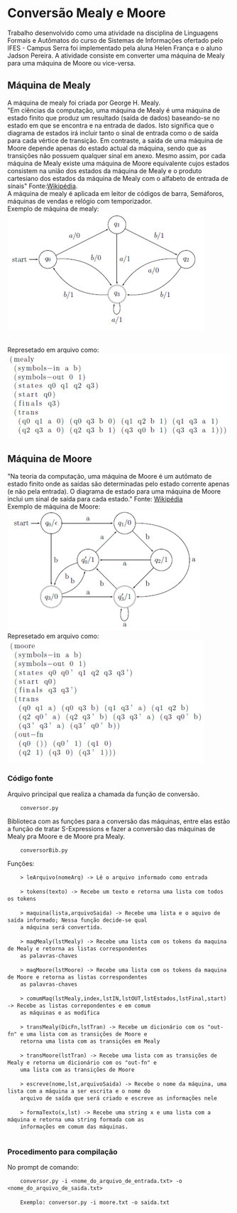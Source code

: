 # Conversão Mealy e Moore
Trabalho desenvolvido como uma atividade na disciplina de Linguagens Formais e Autômatos do curso de Sistemas de Informações ofertado pelo IFES - Campus Serra foi implementado pela aluna Helen França e o aluno Jadson Pereira. A atividade consiste em converter uma máquina de Mealy para uma máquina de Moore ou vice-versa.

## Máquina de Mealy
A máquina de mealy foi criada por George H. Mealy. <br>
"Em ciências da computação, uma máquina de Mealy é uma máquina de estado finito que produz um resultado (saída de dados) baseando-se no estado em que se encontra e na entrada de dados. Isto significa que o diagrama de estados irá incluir tanto o sinal de entrada como o de saída para cada vértice de transição. Em contraste, a saída de uma máquina de Moore depende apenas do estado actual da máquina, sendo que as transições não possuem qualquer sinal em anexo. Mesmo assim, por cada máquina de Mealy existe uma máquina de Moore equivalente cujos estados consistem na união dos estados da máquina de Mealy e o produto cartesiano dos estados da máquina de Mealy com o alfabeto de entrada de sinais" Fonte:[Wikipédia](https://pt.wikipedia.org/wiki/M%C3%A1quina_de_Mealy).
<br>A máquina de mealy é aplicada em leitor de códigos de barra, Semáforos, máquinas de vendas e relógio com temporizador.
<br>Exemplo de máquina de mealy: <br>
![Alt text](https://github.com/helenfranca/lfa/blob/master/prints/MaqMealy.PNG)

<br>Represetado em arquivo como: <br> 
![Alt text](https://github.com/helenfranca/lfa/blob/master/prints/mealy.PNG)

## Máquina de Moore
"Na teoria da computação, uma máquina de Moore é um autômato de estado finito onde as saídas são determinadas pelo estado corrente apenas (e não pela entrada). O diagrama de estado para uma máquina de Moore inclui um sinal de saída para cada estado." Fonte: [Wikipédia](https://pt.wikipedia.org/wiki/M%C3%A1quina_de_Moore)
<br>Exemplo de máquina de Moore:<br>
![Alt text](https://github.com/helenfranca/lfa/blob/master/prints/MaqMoore.PNG)
<br>Represetado em arquivo como: <br>
![Alt text](https://github.com/helenfranca/lfa/blob/master/prints/moore.PNG)

### Código fonte

 Arquivo principal que realiza a chamada da função de conversão.

```
    conversor.py
```

Biblioteca com as funções para a conversão das máquinas, entre elas estão a função de tratar S-Expressions e fazer a conversão das máquinas de Mealy pra Moore e de Moore pra Mealy.

``` 
    conversorBib.py
```

Funções:
```
    > leArquivo(nomeArq) -> Lê o arquivo informado como entrada
    
    > tokens(texto) -> Recebe um texto e retorna uma lista com todos os tokens
    
    > maquina(lista,arquivoSaida) -> Recebe uma lista e o aquivo de saída informado; Nessa função decide-se qual 
    a máquina será convertida.
    
    > maqMealy(lstMealy) -> Recebe uma lista com os tokens da maquina de Mealy e retorna as listas correspondentes 
    as palavras-chaves
    
    > maqMoore(lstMoore) -> Recebe uma lista com os tokens da maquina de Moore e retorna as listas correspondentes 
    as palavras-chaves
    
    > comumMaq(lstMealy,index,lstIN,lstOUT,lstEstados,lstFinal,start) -> Recebe as listas correpondentes e em comum 
    as máquinas e as modifica
    
    > transMealy(DicFn,lstTran) -> Recebe um dicionário com os "out-fn" e uma lista com as transições de Moore e 
    retorna uma lista com as transições em Mealy
    
    > transMoore(lstTran) -> Recebe uma lista com as transições de Mealy e retorna um dicionário com os "out-fn" e 
    uma lista com as transições de Moore
    
    > escreve(nome,lst,arquivoSaida) -> Recebe o nome da máquina, uma lista com a máquina a ser escrita e o nome do 
    arquivo de saída que será criado e escreve as informações nele
    
    > formaTexto(x,lst) -> Recebe uma string x e uma lista com a máquina e retorna uma string formada com as 
    informações em comum das máquinas.
    
```
### Procedimento para compilação

No prompt de comando:
```
    conversor.py -i <nome_do_arquivo_de_entrada.txt> -o <nome_do_arquivo_de_saida.txt>
    
    Exemplo: conversor.py -i moore.txt -o saida.txt
    
```

